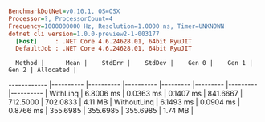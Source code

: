 ``` ini

BenchmarkDotNet=v0.10.1, OS=OSX
Processor=?, ProcessorCount=4
Frequency=1000000000 Hz, Resolution=1.0000 ns, Timer=UNKNOWN
dotnet cli version=1.0.0-preview2-1-003177
  [Host]     : .NET Core 4.6.24628.01, 64bit RyuJIT
  DefaultJob : .NET Core 4.6.24628.01, 64bit RyuJIT


```
      Method |      Mean |    StdErr |    StdDev |    Gen 0 |    Gen 1 |    Gen 2 | Allocated |
------------ |---------- |---------- |---------- |--------- |--------- |--------- |---------- |
    WithLinq | 6.8006 ms | 0.0363 ms | 0.1407 ms | 841.6667 | 712.5000 | 702.0833 |   4.11 MB |
 WithoutLinq | 6.1493 ms | 0.0904 ms | 0.8766 ms | 355.6985 | 355.6985 | 355.6985 |   1.74 MB |
